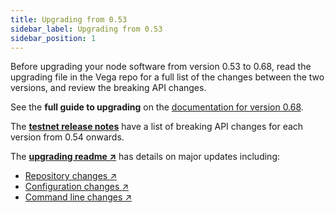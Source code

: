 ```yaml
---
title: Upgrading from 0.53
sidebar_label: Upgrading from 0.53
sidebar_position: 1
---
```


Before upgrading your node software from version 0.53 to 0.68, read the upgrading file in the Vega repo for a full list of the changes between the two versions, and review the breaking API changes.

See the **full guide to upgrading** on the [documentation for version 0.68](https://docs.vega.xyz/testnet/node-operators/migration-guides/upgrade-node).

The **[testnet release notes](https://docs.vega.xyz/testnet/releases/overview)** have a list of breaking API changes for each version from 0.54 onwards.

The **[upgrading readme ↗](https://github.com/vegaprotocol/vega/blob/develop/UPGRADING.md)** has details on major updates including:

* [Repository changes ↗](https://github.com/vegaprotocol/vega/blob/develop/UPGRADING.md#repository-changes)
* [Configuration changes ↗](https://github.com/vegaprotocol/vega/blob/develop/UPGRADING.md#configuration-changes)
* [Command line changes ↗](https://github.com/vegaprotocol/vega/blob/develop/UPGRADING.md#command-line-changes)
